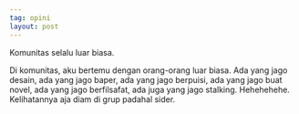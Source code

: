 ```yaml
---
tag: opini
layout: post
---
```


Komunitas selalu luar biasa. 

Di komunitas, aku bertemu dengan orang-orang luar biasa. Ada yang jago desain, ada yang jago baper, ada yang jago berpuisi, ada yang jago buat novel, ada yang jago berfilsafat, ada juga yang jago stalking. Hehehehehe. Kelihatannya aja diam di grup padahal sider.